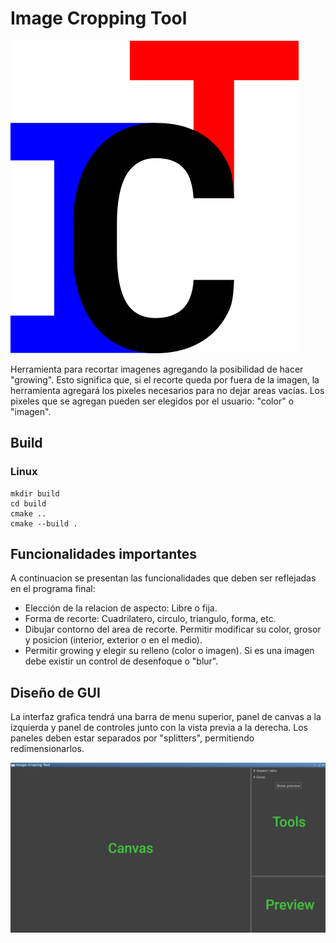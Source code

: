 # Image Cropping Tool

![logo](/images/ict-logo.png)

Herramienta para recortar imagenes agregando la posibilidad de hacer "growing". Esto significa que, si el recorte queda por fuera de la imagen, la herramienta agregará los pixeles necesarios para no dejar areas vacías. Los pixeles que se agregan pueden ser elegidos por el usuario: "color" o "imagen".

## Build

### Linux

	mkdir build
	cd build
	cmake ..
	cmake --build .

## Funcionalidades importantes

A continuacion se presentan las funcionalidades que deben ser reflejadas en el programa final:

- Elección de la relacion de aspecto: Libre o fija.
- Forma de recorte: Cuadrilatero, circulo, triangulo, forma, etc.
- Dibujar contorno del area de recorte. Permitir modificar su color, grosor y posicion (interior, exterior o en el medio).
- Permitir growing y elegir su relleno (color o imagen). Si es una imagen debe existir un control de desenfoque o "blur".

## Diseño de GUI

La interfaz grafica tendrá una barra de menu superior, panel de canvas a la izquierda y panel de controles junto con la vista previa a la derecha. Los paneles deben estar separados por "splitters", permitiendo redimensionarlos.

![gui](/images/screenshot.png)
